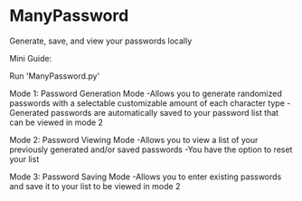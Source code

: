 # ManyPassword
 Generate, save, and view your passwords locally

 Mini Guide:

 Run 'ManyPassword.py'

 Mode 1: Password Generation Mode
     -Allows you to generate randomized passwords with a selectable customizable amount of each character type
     -Generated passwords are automatically saved to your password list that can be viewed in mode 2

 Mode 2: Password Viewing Mode
     -Allows you to view a list of your previously generated and/or saved passwords
     -You have the option to reset your list

 Mode 3: Password Saving Mode
     -Allows you to enter existing passwords and save it to your list to be viewed in mode 2
